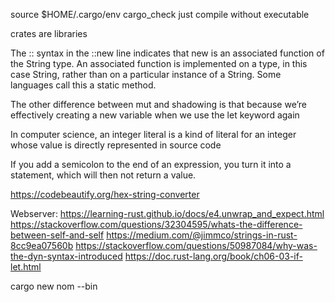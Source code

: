 source $HOME/.cargo/env
cargo_check just compile without executable

crates are libraries

The :: syntax in the ::new line indicates that new is an associated function of the String type. An associated function is implemented on a type, in this case String, rather than on a particular instance of a String. Some languages call this a static method.

The other difference between mut and shadowing is that because we’re effectively creating a new variable when we use the let keyword again

In computer science, an integer literal is a kind of literal for an integer whose value is directly represented in source code

 If you add a semicolon to the end of an expression, you turn it into a statement, which will then not return a value. 
 
 https://codebeautify.org/hex-string-converter
 
 
Webserver: 
https://learning-rust.github.io/docs/e4.unwrap_and_expect.html
https://stackoverflow.com/questions/32304595/whats-the-difference-between-self-and-self
https://medium.com/@jimmco/strings-in-rust-8cc9ea07560b
https://stackoverflow.com/questions/50987084/why-was-the-dyn-syntax-introduced
https://doc.rust-lang.org/book/ch06-03-if-let.html

cargo new nom --bin